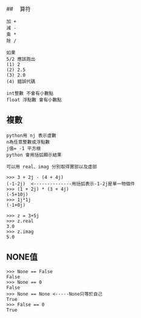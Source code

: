 ##　 算符
```
加 + 
減 -
乘 * 
除 /
```
```
如果
5/2 應該跑出
(1) 2
(2) 2.5
(3) 2.0
(4) 錯誤代碼
```
```
int整數 不會有小數點
float 浮點數 會有小數點
```
## 複數
```
python用 nj 表示虛數
n為任意整數或浮點數
j值= -1 平方根
python 會用括弧顯示結果

可以用 real、imag 分別取得實部以及虛部
```
```
>>> 3 + 2j - (4 + 4j)
(-1-2j)  <--------------用括弧表示-1-2j是單一物個件
>>> (1 + 2j) * (3 + 4j)
(-5+10j)
>>> 1j*1j
(-1+0j)
```
```
>>> z = 3+5j
>>> z.real
3.0
>>> z.imag
5.0
```
## NONE值
```
>>> None == False
False
>>> None == 0
False
>>> None == None <-----None只等於自己
True
>>> False == 0
True
```
